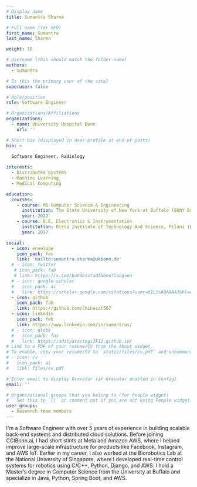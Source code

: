 ```yaml
---
# Display name
title: Sumantra Sharma

# Full name (for SEO)
first_name: Sumantra
last_name: Sharma

weight: 10

# Username (this should match the folder name)
authors:
  - sumantra

# Is this the primary user of the site?
superuser: false

# Role/position
role: Software Engineer

# Organizations/Affiliations
organizations:
  - name: University Hospital Bonn
    url: ''

# Short bio (displayed in user profile at end of posts)
bio: >
  
  Software Engineer, Radiology 

interests:
  - Distributed Systems
  - Machine Learning 
  - Medical Computing

education:
  courses:
    - course: MS Computer Science & Engineering
      institution: The State University of New York at Buffalo (SUNY Buffalo)
      year: 2022
    - course: B.E, Electronics & Instrumentation
      institution: Birla Institute of Technology And Science, Pilani (BITS Pilani)
      year: 2017

social:
  - icon: envelope
    icon_pack: fas
    link: 'mailto:sumantra.sharma@ukbonn.de'
  # - icon: twitter
   # icon_pack: fab
   # link: https://x.com/bundesstadtbonn?lang=en
  # - icon: google-scholar
  #   icon_pack: ai
  #   link: https://scholar.google.com/citations?user=61LSsAQAAAAJ&hl=en
  - icon: github
    icon_pack: fab
    link: https://github.com/chinacat567
  - icon: linkedin
    icon_pack: fab
    link: https://www.linkedin.com/in/sumantras/
  # - icon: globe
  #   icon_pack: fas
  #   link: https://adityarastogi2k12.github.io/
# Link to a PDF of your resume/CV from the About widget.
# To enable, copy your resume/CV to `static/files/cv.pdf` and uncomment the lines below.
# - icon: cv
#   icon_pack: ai
#   link: files/cv.pdf

# Enter email to display Gravatar (if Gravatar enabled in Config)
email: ''

# Organizational groups that you belong to (for People widget)
#   Set this to `[]` or comment out if you are not using People widget.
user_groups:
  - Research team members
---
```


I'm a Software Engineer with over 5 years of experience in building scalable back-end systems and distributed cloud solutions. Before joining CCIBonn.ai, I had short stints at Meta and Amazon AWS, where I helped improve large-scale infrastructure for products like Facebook, Instagram, and AWS IoT. Earlier in my career, I also worked at the Biorobotics Lab at the National University of Singapore, where I developed real-time control systems for robotics using C/C++, Python, Django, and AWS. I hold a Master’s degree in Computer Science from the University at Buffalo and specialize in Java, Python, Spring Boot, and AWS.